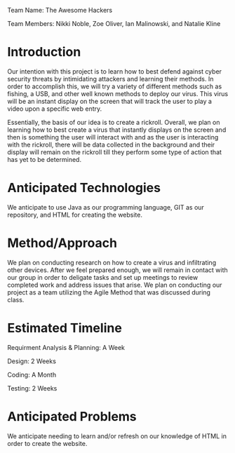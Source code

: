 Team Name: The Awesome Hackers 

Team Members: Nikki Noble, Zoe Oliver, Ian Malinowski, and Natalie Kline

# Introduction

<p> Our intention with this project is to learn how to best defend against cyber security threats by intimidating attackers and learning their methods. In order to accomplish this, we will try a variety of different methods such as fishing, a USB, and other well known methods to deploy our virus. This virus will be an instant display on the screen that will track the user to play a video upon a specific web entry.
</p> Essentially, the basis of our idea is to create a rickroll. Overall, we plan on learning how to best create a virus that instantly displays on the screen and then is something the user will interact with and as the user is interacting with the rickroll, there will be data collected in the background and their display will remain on the rickroll till they perform some type of action that has yet to be determined.

# Anticipated Technologies

We anticipate to use Java as our programming language, GIT as our repository, and HTML for creating the website.

# Method/Approach

We plan on conducting research on how to create a virus and infiltrating other devices. After we feel prepared enough, we will remain in contact with our group in order to deligate tasks and set up meetings to review completed work and address issues that arise. We plan on conducting our project as a team utilizing the Agile Method that was discussed during class. 

# Estimated Timeline

<p>Requirment Analysis & Planning: A Week
<p>Design: 2 Weeks
<p>Coding: A Month
<p>Testing: 2 Weeks

# Anticipated Problems

We anticipate needing to learn and/or refresh on our knowledge of HTML in order to create the website.
